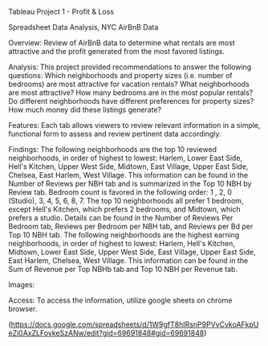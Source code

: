 
Tableau Project 1 - Profit & Loss

Spreadsheet Data Analysis, NYC AirBnB Data


Overview: 
Review of AirBnB data to determine what rentals are most attractive and the profit generated from the most favored listings. 


Analysis:
This project provided recommendations to answer the following questions:
Which neighborhoods and property sizes (i.e. number of bedrooms) are most attractive for vacation rentals?
What neighborhoods are most attractive?
How many bedrooms are in the most popular rentals? 
Do different neighborhoods have different preferences for property sizes?
How much money did these listings generate?


Features: 
Each tab allows viewers to review relevant information in a simple, functional form to assess and review pertinent data accordingly. 


 Findings: 
The following neighborhoods are the top 10 reviewed neighborhoods, in order of highest to lowest: Harlem, Lower East Side, Hell's Kitchen, Upper West Side, Midtown, East Village, Upper East Side, Chelsea, East Harlem, West Village. This information can be found in the Number of Reviews per NBH tab and is summarized in the Top 10 NBH by Review tab.
Bedroom count is favored in the following order: 1 , 2, 0 (Studio), 3, 4, 5, 6, 8, 7.  The top 10 neighborhoods all prefer 1 bedroom, except Hell's Kitchen, which prefers 2 bedrooms, and Midtown, which prefers a studio. Details can be found in the Number of Reviews Per Bedroom tab, Reviews per Bedroom per NBH tab, and Reviews per Bd per Top 10 NBH tab.
The following neighborhoods are the highest earning neighborhoods, in order of highest to lowest: Harlem, Hell's Kitchen, Midtown, Lower East Side, Upper West Side, East Village, Upper East Side, East Harlem, Chelsea, West Village. This information can be found in the Sum of Revenue per Top NBHb tab and Top 10 NBH per Revenue tab.


Images:




Access: 
To access the information, utilize google sheets on chrome browser.

(https://docs.google.com/spreadsheets/d/1W9gfT8hIRsnP9PVvCvkoAFkpUeZi0AxZLFoykeSzANw/edit?gid=69691848#gid=69691848)
